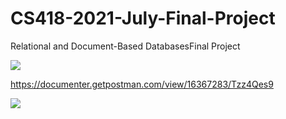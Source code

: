 # CS418-2021-July-Final-Project
<p>Relational and Document-Based DatabasesFinal Project</p>

<p><img src="https://miro.medium.com/max/365/1*Jr3NFSKTfQWRUyjblBSKeg.png"></p>

https://documenter.getpostman.com/view/16367283/Tzz4Qes9



<p><img src="https://msd.miu.edu/wp-content/uploads/msd-logo-6-420x75-1.png" align="center"></p>
